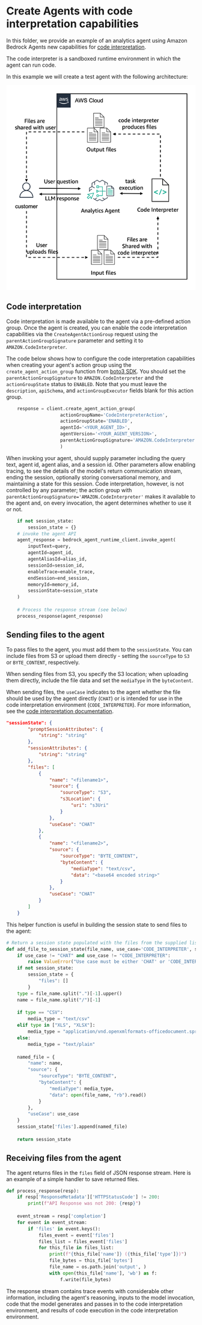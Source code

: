 # Create Agents with code interpretation capabilities

In this folder, we provide an example of an analytics agent using Amazon Bedrock Agents new capabilities for [code interpretation](https://docs.aws.amazon.com/bedrock/latest/userguide/agents-code-interpretation.html).

The code interpreter is a sandboxed runtime environment in which the agent can run code. 

In this example we will create a test agent with the following architecture:

![Agent architecture](./images/architecture.png)

## Code interpretation

Code interpretation is made available to the agent via a pre-defined action group. Once the agent is created, you can enable the code interpretation capabilities via the `CreateAgentActionGroup` request using the `parentActionGroupSignature` parameter and setting it to `AMAZON.CodeInterpreter`.

The code below shows how to configure the code interpretation capabilities when creating your agent's action group using the `create_agent_action_group` function from [boto3 SDK](https://boto3.amazonaws.com/v1/documentation/api/latest/reference/services/bedrock-agent/client/create_agent_action_group.html). You should set the  `parentActionGroupSignature` to `AMAZON.CodeInterpreter` and the `actionGroupState` status to `ENABLED`. Note that you must leave the `description`, `apiSchema`, and `actionGroupExecutor` fields blank for this action group.

```python
    response = client.create_agent_action_group(
                    actionGroupName='CodeInterpreterAction',
                    actionGroupState='ENABLED',
                    agentId='<YOUR_AGENT_ID>',
                    agentVersion='<YOUR_AGENT_VERSION>',
                    parentActionGroupSignature='AMAZON.CodeInterpreter'
                    )
```

When invoking your agent, should supply parameter including the query text, agent id, agent alias, and a session id. Other parameters allow enabling tracing, to see the details of the model's return communication stream, ending the session, optionally storing conversational memory, and maintaining a state for this session. Code interpretation, however, is not controlled by any parameter; the action group with `parentActionGroupSignature='AMAZON.CodeInterpreter'` makes it available to the agent and, on every invocation, the agent determines whether to use it or not.

```python
    if not session_state:
        session_state = {}
    # invoke the agent API
    agent_response = bedrock_agent_runtime_client.invoke_agent(
        inputText=query,
        agentId=agent_id,
        agentAliasId=alias_id,
        sessionId=session_id,
        enableTrace=enable_trace, 
        endSession=end_session,
        memoryId=memory_id,
        sessionState=session_state
    )    
    
    # Process the response stream (see below)
    process_response(agent_response)
```

## Sending files to the agent

To pass files to the agent, you must add them to the `sessionState`. You can include files from S3 or upload them directly - setting the `sourceType` to `S3` or `BYTE_CONTENT`, respectively. 

When sending files from S3, you specify the S3 location; when uploading them directly, include the file data and set the `mediaType` in the `byteContent`.

When sending files, the `useCase` indicates to the agent whether the file should be used by the agent directly (`CHAT`) or is intended for use in the code interpretation environment (`CODE_INTERPRETER`). For more information, see the [code interpretation documentation](https://docs.aws.amazon.com/bedrock/latest/userguide/agents-test-code-interpretation.html).

```json
"sessionState": {
        "promptSessionAttributes": {
            "string": "string"
        },
        "sessionAttributes": {
            "string": "string"
        },
        "files": [ 
            {
                "name": "<filename1>", 
                "source": { 
                    "sourceType": "S3", 
                    "s3Location": {
                        "uri": "s3Uri" 
                    }
                },
                "useCase": "CHAT" 
            },
            {
                "name": "<filename2>",
                "source": { 
                    "sourceType": "BYTE_CONTENT", 
                    "byteContent": {
                        "mediaType": "text/csv", 
                        "data": "<base64 encoded string>"
                    }
                },
                "useCase": "CHAT"
            }
        ]
    }         
```

This helper function is useful in building the session state to send files to the agent:

```python
# Return a session state populated with the files from the supplied list of filenames
def add_file_to_session_state(file_name, use_case='CODE_INTERPRETER', session_state=None):
    if use_case != "CHAT" and use_case != "CODE_INTERPRETER":
        raise ValueError("Use case must be either 'CHAT' or 'CODE_INTERPRETER'")
    if not session_state:
        session_state = {
            "files": []
        }
    type = file_name.split(".")[-1].upper()
    name = file_name.split("/")[-1]

    if type == "CSV":
        media_type = "text/csv" 
    elif type in ["XLS", "XLSX"]:
        media_type = "application/vnd.openxmlformats-officedocument.spreadsheetml.sheet"
    else:
        media_type = "text/plain"

    named_file = {
        "name": name,
        "source": {
            "sourceType": "BYTE_CONTENT", 
            "byteContent": {
                "mediaType": media_type,
                "data": open(file_name, "rb").read()
            }
        },
        "useCase": use_case
    }
    session_state['files'].append(named_file)

    return session_state
```

## Receiving files from the agent

The agent returns files in the `files` field of JSON response stream. Here is an example of a simple handler to save returned files. 

```python
def process_response(resp):
    if resp['ResponseMetadata']['HTTPStatusCode'] != 200:
        print(f"API Response was not 200: {resp}")

    event_stream = resp['completion']
    for event in event_stream:
        if 'files' in event.keys():
            files_event = event['files']
            files_list = files_event['files']
            for this_file in files_list:
                print(f"{this_file['name']} ({this_file['type']})")
                file_bytes = this_file['bytes']
                file_name = os.path.join('output', )
                with open(this_file['name'], 'wb') as f:
                    f.write(file_bytes)
```

The response stream contains trace events with considerable other information, including the agent's reasoning, inputs to the model invocation, code that the model generates and passes in to the code interpretation environment, and results of code execution in the code interpretation environment.
